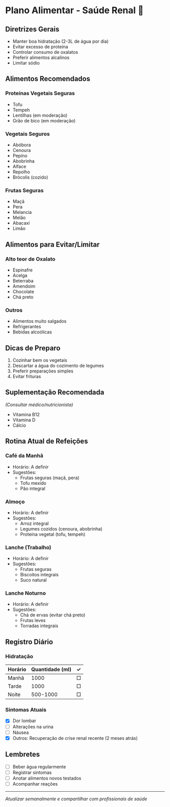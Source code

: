 # Plano Alimentar - Saúde Renal 🥗

## Diretrizes Gerais
- Manter boa hidratação (2-3L de água por dia)
- Evitar excesso de proteína
- Controlar consumo de oxalatos
- Preferir alimentos alcalinos
- Limitar sódio

## Alimentos Recomendados
### Proteínas Vegetais Seguras
- Tofu
- Tempeh
- Lentilhas (em moderação)
- Grão de bico (em moderação)

### Vegetais Seguros
- Abóbora
- Cenoura
- Pepino
- Abobrinha
- Alface
- Repolho
- Brócolis (cozido)

### Frutas Seguras
- Maçã
- Pera
- Melancia
- Melão
- Abacaxi
- Limão

## Alimentos para Evitar/Limitar
### Alto teor de Oxalato
- Espinafre
- Acelga
- Beterraba
- Amendoim
- Chocolate
- Chá preto

### Outros
- Alimentos muito salgados
- Refrigerantes
- Bebidas alcoólicas

## Dicas de Preparo
1. Cozinhar bem os vegetais
2. Descartar a água do cozimento de legumes
3. Preferir preparações simples
4. Evitar frituras

## Suplementação Recomendada
*(Consultar médico/nutricionista)*
- Vitamina B12
- Vitamina D
- Cálcio

## Rotina Atual de Refeições
### Café da Manhã
- Horário: A definir
- Sugestões:
  - Frutas seguras (maçã, pera)
  - Tofu mexido
  - Pão integral

### Almoço
- Horário: A definir
- Sugestões:
  - Arroz integral
  - Legumes cozidos (cenoura, abobrinha)
  - Proteína vegetal (tofu, tempeh)

### Lanche (Trabalho)
- Horário: A definir
- Sugestões:
  - Frutas seguras
  - Biscoitos integrais
  - Suco natural

### Lanche Noturno
- Horário: A definir
- Sugestões:
  - Chá de ervas (evitar chá preto)
  - Frutas leves
  - Torradas integrais

## Registro Diário
### Hidratação
| Horário | Quantidade (ml) | ✓ |
|---------|----------------|---|
| Manhã   | 1000          | □ |
| Tarde   | 1000          | □ |
| Noite   | 500-1000      | □ |

### Sintomas Atuais
- [x] Dor lombar
- [ ] Alterações na urina
- [ ] Náusea
- [x] Outros: Recuperação de crise renal recente (2 meses atrás)

## Lembretes
- [ ] Beber água regularmente
- [ ] Registrar sintomas
- [ ] Anotar alimentos novos testados
- [ ] Acompanhar reações

---
*Atualizar semanalmente e compartilhar com profissionais de saúde* 